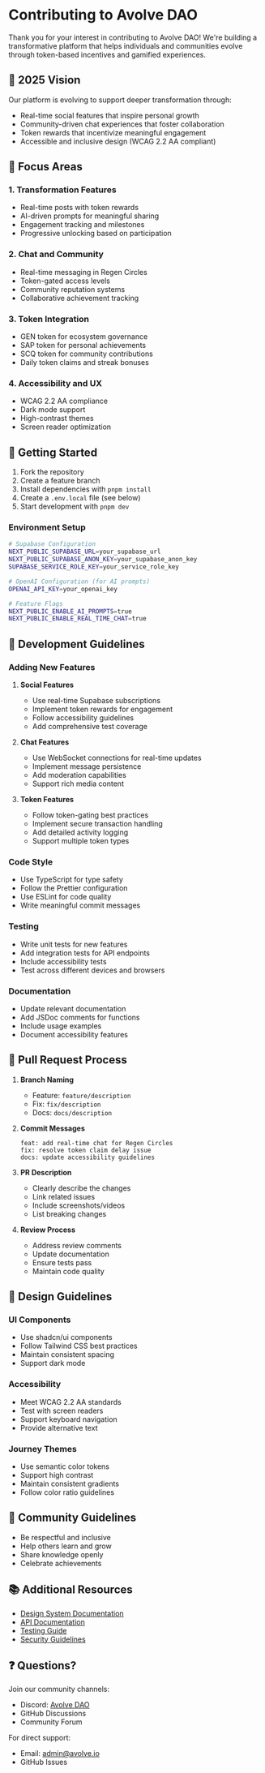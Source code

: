 # Contributing to Avolve DAO

Thank you for your interest in contributing to Avolve DAO! We're building a transformative platform that helps individuals and communities evolve through token-based incentives and gamified experiences.

## 🌟 2025 Vision

Our platform is evolving to support deeper transformation through:
- Real-time social features that inspire personal growth
- Community-driven chat experiences that foster collaboration
- Token rewards that incentivize meaningful engagement
- Accessible and inclusive design (WCAG 2.2 AA compliant)

## 🎯 Focus Areas

### 1. Transformation Features
- Real-time posts with token rewards
- AI-driven prompts for meaningful sharing
- Engagement tracking and milestones
- Progressive unlocking based on participation

### 2. Chat and Community
- Real-time messaging in Regen Circles
- Token-gated access levels
- Community reputation systems
- Collaborative achievement tracking

### 3. Token Integration
- GEN token for ecosystem governance
- SAP token for personal achievements
- SCQ token for community contributions
- Daily token claims and streak bonuses

### 4. Accessibility and UX
- WCAG 2.2 AA compliance
- Dark mode support
- High-contrast themes
- Screen reader optimization

## 🚀 Getting Started

1. Fork the repository
2. Create a feature branch
3. Install dependencies with `pnpm install`
4. Create a `.env.local` file (see below)
5. Start development with `pnpm dev`

### Environment Setup

```bash
# Supabase Configuration
NEXT_PUBLIC_SUPABASE_URL=your_supabase_url
NEXT_PUBLIC_SUPABASE_ANON_KEY=your_supabase_anon_key
SUPABASE_SERVICE_ROLE_KEY=your_service_role_key

# OpenAI Configuration (for AI prompts)
OPENAI_API_KEY=your_openai_key

# Feature Flags
NEXT_PUBLIC_ENABLE_AI_PROMPTS=true
NEXT_PUBLIC_ENABLE_REAL_TIME_CHAT=true
```

## 📝 Development Guidelines

### Adding New Features

1. **Social Features**
   - Use real-time Supabase subscriptions
   - Implement token rewards for engagement
   - Follow accessibility guidelines
   - Add comprehensive test coverage

2. **Chat Features**
   - Use WebSocket connections for real-time updates
   - Implement message persistence
   - Add moderation capabilities
   - Support rich media content

3. **Token Features**
   - Follow token-gating best practices
   - Implement secure transaction handling
   - Add detailed activity logging
   - Support multiple token types

### Code Style

- Use TypeScript for type safety
- Follow the Prettier configuration
- Use ESLint for code quality
- Write meaningful commit messages

### Testing

- Write unit tests for new features
- Add integration tests for API endpoints
- Include accessibility tests
- Test across different devices and browsers

### Documentation

- Update relevant documentation
- Add JSDoc comments for functions
- Include usage examples
- Document accessibility features

## 🔄 Pull Request Process

1. **Branch Naming**
   - Feature: `feature/description`
   - Fix: `fix/description`
   - Docs: `docs/description`

2. **Commit Messages**
   ```
   feat: add real-time chat for Regen Circles
   fix: resolve token claim delay issue
   docs: update accessibility guidelines
   ```

3. **PR Description**
   - Clearly describe the changes
   - Link related issues
   - Include screenshots/videos
   - List breaking changes

4. **Review Process**
   - Address review comments
   - Update documentation
   - Ensure tests pass
   - Maintain code quality

## 🎨 Design Guidelines

### UI Components
- Use shadcn/ui components
- Follow Tailwind CSS best practices
- Maintain consistent spacing
- Support dark mode

### Accessibility
- Meet WCAG 2.2 AA standards
- Test with screen readers
- Support keyboard navigation
- Provide alternative text

### Journey Themes
- Use semantic color tokens
- Support high contrast
- Maintain consistent gradients
- Follow color ratio guidelines

## 🤝 Community Guidelines

- Be respectful and inclusive
- Help others learn and grow
- Share knowledge openly
- Celebrate achievements

## 📚 Additional Resources

- [Design System Documentation](./docs/sacred-geometry-design-system.md)
- [API Documentation](./docs/api.md)
- [Testing Guide](./docs/testing.md)
- [Security Guidelines](./docs/security.md)

## ❓ Questions?

Join our community channels:
- Discord: [Avolve DAO](https://discord.gg/avolve)
- GitHub Discussions
- Community Forum

For direct support:
- Email: admin@avolve.io
- GitHub Issues
